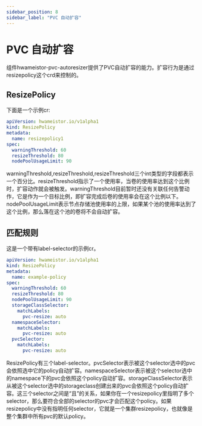 ```yaml
---
sidebar_position: 8
sidebar_label: "PVC 自动扩容"
---
```


# PVC 自动扩容

组件hwameistor-pvc-autoresizer提供了PVC自动扩容的能力。扩容行为是通过resizepolicy这个crd来控制的。

## ResizePolicy
下面是一个示例cr:
```yaml
apiVersion: hwameistor.io/v1alpha1
kind: ResizePolicy
metadata:
  name: resizepolicy1
spec:
  warningThreshold: 60
  resizeThreshold: 80
  nodePoolUsageLimit: 90
```

warningThreshold,resizeThreshold,resizeThreshold三个int类型的字段都表示一个百分比。resizeThreshold指示了一个使用率，当卷的使用率达到这个比例时，扩容动作就会被触发。warningThreshold目前暂时还没有关联任何告警动作，它是作为一个目标比例，即扩容完成后卷的使用率会在这个比例以下。nodePoolUsageLimit表示节点存储池使用率的上限，如果某个池的使用率达到了这个比例，那么落在这个池的卷将不会自动扩容。

## 匹配规则
这是一个带有label-selector的示例cr。

```yaml
apiVersion: hwameistor.io/v1alpha1
kind: ResizePolicy
metadata:
  name: example-policy
spec:
  warningThreshold: 60
  resizeThreshold: 80
  nodePoolUsageLimit: 90
  storageClassSelector:
    matchLabels:
      pvc-resize: auto
  namespaceSelector:
    matchLabels:
      pvc-resize: auto
  pvcSelector:
    matchLabels:
      pvc-resize: auto
```

ResizePolicy有三个label-selector。pvcSelector表示被这个selector选中的pvc会依照选中它的policy自动扩容。namespaceSelector表示被这个selector选中的namespace下的pvc会依照这个policy自动扩容。storageClassSelector表示从被这个selector选中的storageclass创建出来的pvc会依照这个policy自动扩容。这三个selector之间是“且”的关系，如果你在一个resizepolicy里指明了多个selector，那么要符合全部的selector的pvc才会匹配这个policy。如果resizepolicy中没有指明任何selector，它就是一个集群resizepolicy，也就像是整个集群中所有pvc的默认policy。